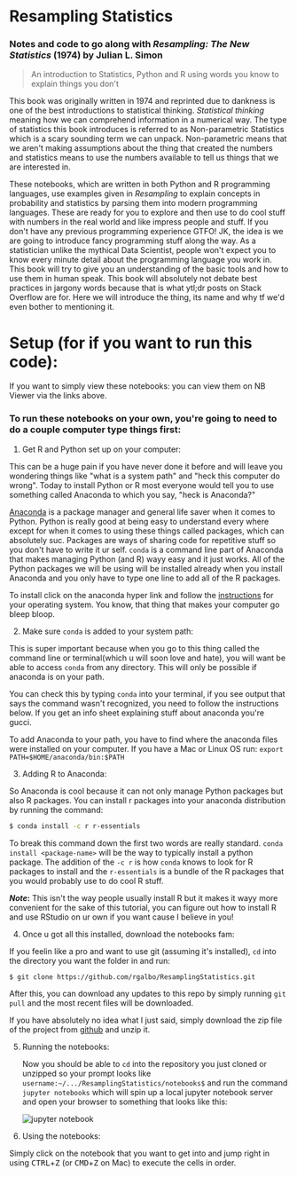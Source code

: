 # Resampling Statistics

### Notes and code to go along with *Resampling: The New Statistics* (1974) by Julian L. Simon

> An introduction to Statistics, Python and R using words you know to explain things you don't

This book was originally written in 1974 and reprinted due to dankness is one of the best introductions to statistical thinking. *Statistical thinking* meaning how we can comprehend information in a numerical way. The type of statistics this book introduces is referred to as Non-parametric Statistics which is a scary sounding term we can unpack. Non-parametric means that we aren't making assumptions about the thing that created the numbers and statistics means to use the numbers available to tell us things that we are interested in.

These notebooks, which are written in both Python and R programming languages, use examples given in *Resampling* to explain concepts in probability and statistics by parsing them into modern programming languages. These are ready for you to explore and then use to do cool stuff with numbers in the real world and like impress people and stuff. If you don't have any previous programming experience GTFO! JK, the idea is we are going to introduce fancy programming stuff along the way. As a statistician unlike the mythical Data Scientist, people won't expect you to know every minute detail about the programming language you work in. This book will try to give you an understanding of the basic tools and how to use them in human speak. This book will absolutely not debate best practices in jargony words because that is what ytl;dr posts on Stack Overflow are for. Here we will introduce
the thing, its name and why tf we'd even bother to mentioning it.

# Setup (for if you want to run this code):

If you want to simply view these notebooks: you can view them on NB Viewer via the links above.

### To run these notebooks on your own, you're going to need to do a couple computer type things first:

1. Get R and Python set up on your computer:

  This can be a huge pain if you have never done it before and will leave you wondering things like "what is a system path" and "heck this computer do wrong".
  Today to install Python or R most everyone would tell you to use something called Anaconda to which you say, "heck is Anaconda?"

  [Anaconda](https://www.continuum.io/downloads) is a package manager and general life saver when it comes to Python. Python is really good at being easy to understand every where except for when it comes to using these things called packages, which can absolutely suc. Packages are ways of sharing code for repetitive stuff so you don't have to write it ur self. `conda` is a command line part of Anaconda that makes managing Python (and R) wayy easy and it just works. All of the Python packages we will be using will be installed already when you install Anaconda and you only have to type one line to add all of the R packages.

  To install click on the anaconda hyper link and follow the [instructions](https://conda.io/docs/install/full.html) for your operating system. You know, that thing that makes your computer go bleep bloop.

2. Make sure `conda` is added to your system path:

  This is super important because when you go to this thing called the command line or terminal(which u will soon love and hate), you will want be able to access `conda` from any directory. This will only be possible if anaconda is on your path.

  You can check this by typing `conda` into your terminal, if you see output that says the command wasn't recognized, you need to follow the instructions below. If you get an info sheet explaining stuff about anaconda you're gucci.

  To add Anaconda to your path, you have to find where the anaconda files were installed on your computer. If you have a Mac or Linux OS run: `export PATH=$HOME/anaconda/bin:$PATH`

3. Adding R to Anaconda:

  So Anaconda is cool because it can not only manage Python packages but also R packages. You can install r packages into your anaconda distribution by running the command:
  ```bash
  $ conda install -c r r-essentials
  ```
  To break this command down the first two words are really standard. `conda install <package-name>` will be the way to typically install a python package. The addition of the `-c r` is how `conda` knows to look for R packages to install and the `r-essentials` is a bundle of the R packages that you would probably use to do cool R stuff.

  **_Note_:**  This isn't the way people usually install R but it makes it wayy more convenient for the sake of this tutorial, you can figure out how to install R and use RStudio on ur own if you want cause I believe in you!

4. Once u got all this installed, download the notebooks fam:

  If you feelin like a pro and want to use git (assuming it's installed), `cd` into the directory you want the folder in and run:

  ```bash
  $ git clone https://github.com/rgalbo/ResamplingStatistics.git
  ```

  After this, you can download any updates to this repo by simply running `git pull` and the most recent files will be downloaded.

  If you have absolutely no idea what I just said, simply download the zip file of the project from [github](https://github.com/rgalbo/ResamplingStatistics) and unzip it.

5. Running the notebooks:

    Now you should be able to `cd` into the repository you just cloned or unzipped so your prompt looks like `username:~/.../ResamplingStatistics/notebooks$` and run the command `jupyter notebooks` which will spin up a local jupyter notebook server and open your browser to something that looks like this:

    ![jupyter notebook](http://jupyter.readthedocs.io/en/latest/_images/tryjupyter_file.png)

6. Using the notebooks:

  Simply click on the notebook that you want to get into and jump right in using <kbd>CTRL</kbd>+<kbd>Z</kbd> (or <kbd>CMD</kbd>+<kbd>Z</kbd> on Mac) to execute the cells in order.
